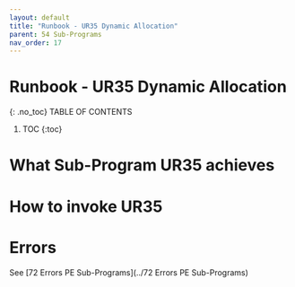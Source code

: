 ```yaml
---
layout: default
title: "Runbook - UR35 Dynamic Allocation"
parent: 54 Sub-Programs
nav_order: 17
---
```


# Runbook - UR35 Dynamic Allocation
{: .no_toc}
TABLE OF CONTENTS 
1. TOC
{:toc}  

# What Sub-Program UR35 achieves

# How to invoke UR35

# Errors
See [72 Errors PE Sub-Programs](../72 Errors PE Sub-Programs)
